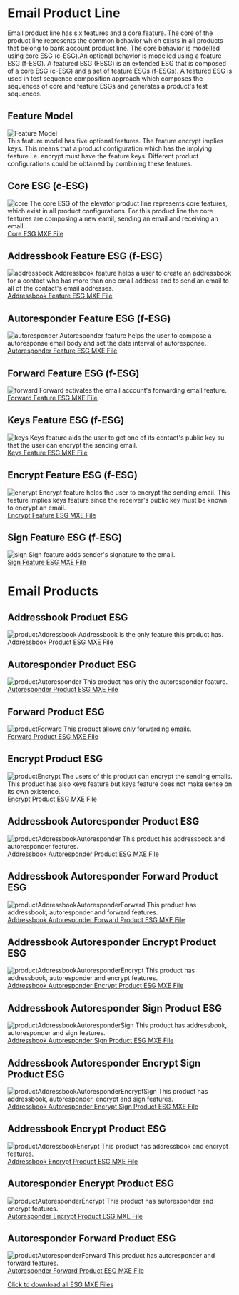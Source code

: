 # Email Product Line 

Email product line has six features and a core feature. The core of the product line represents the common behavior which exists in all products that belong to bank account product line. The core behavior is modelled using core ESG (c-ESG).An optional behavior is modelled using a feature ESG (f-ESG). A featured ESG (FESG) is an extended ESG that is composed of a core ESG (c-ESG) and a set of feature ESGs (f-ESGs). A featured ESG is used in test sequence composition approach which composes the sequences of core and feature ESGs and generates a product's test sequences.


## Feature Model

![Feature Model](https://github.com/esg4aspl/SPL-FESG-Examples/blob/master/Email/EmailModelImages/EmailPL_FeatureModel.png)\
This feature model has five optional features. The feature encrypt implies keys. This means that a product configuration which has the implying feature i.e. encrypt must have the feature keys. Different product configurations could be obtained by combining these features. 

## Core ESG (c-ESG)
 ![core](https://github.com/esg4aspl/SPL-FESG-Examples/blob/master/Email/EmailModelImages/core.png)
 The core ESG of the elevator product line represents core features, which exist in all product configurations. For this product line the core features are composing a new eamil, sending an email and receiving an email.\
 [Core ESG MXE File](https://github.com/esg4aspl/SPL-FESG-Examples/blob/master/Email/EmailModels/core.mxe)

## Addressbook Feature ESG (f-ESG)
![addressbook](https://github.com/esg4aspl/SPL-FESG-Examples/blob/master/Email/EmailModelImages/addressbook.png)
Addressbook feature helps a user to create an addressbook for a contact who has more than one email address and to send an email to all of the contact's email addresses.\
[Addressbook Feature ESG MXE File](https://github.com/esg4aspl/SPL-FESG-Examples/blob/master/Email/EmailModels/addressbook.mxe)

## Autoresponder Feature ESG (f-ESG)
![autoresponder](https://github.com/esg4aspl/SPL-FESG-Examples/blob/master/Email/EmailModelImages/autoresponder.png)
Autoresponder feature helps the user to compose a autoresponse email body and set the date interval of autoresponse.\
[Autoresponder Feature ESG MXE File](https://github.com/esg4aspl/SPL-FESG-Examples/blob/master/Email/EmailModels/autoresponder.mxe)

## Forward Feature ESG (f-ESG)
![forward](https://github.com/esg4aspl/SPL-FESG-Examples/blob/master/Email/EmailModelImages/forward.png)
Forward activates the email account's forwarding email feature. \
[Forward Feature ESG MXE File](https://github.com/esg4aspl/SPL-FESG-Examples/blob/master/Email/EmailModels/forward.mxe)

## Keys Feature ESG (f-ESG)
![keys](https://github.com/esg4aspl/SPL-FESG-Examples/blob/master/Email/EmailModelImages/keys.png)
Keys feature aids the user to get one of its contact's public key su that the user can encrypt the sending email.\
[Keys Feature ESG MXE File](https://github.com/esg4aspl/SPL-FESG-Examples/blob/master/Email/EmailModels/keys.mxe)

## Encrypt Feature ESG (f-ESG)
![encrypt](https://github.com/esg4aspl/SPL-FESG-Examples/blob/master/Email/EmailModelImages/encrypt.png)
Encrypt feature helps the user to encrypt the sending email. This feature implies keys feature since the  receiver's public key must be known to encrypt an email.\
[Encrypt Feature ESG MXE File](https://github.com/esg4aspl/SPL-FESG-Examples/blob/master/Email/EmailModels/encrypt.mxe)

## Sign Feature ESG (f-ESG)
![sign](https://github.com/esg4aspl/SPL-FESG-Examples/blob/master/Email/EmailModelImages/sign.png)
Sign feature adds sender's signature to the email.\
[Sign Feature ESG MXE File](https://github.com/esg4aspl/SPL-FESG-Examples/blob/master/Email/EmailModels/sign.mxe)

 # Email Products
 
 ## Addressbook Product ESG
![productAddressbook](https://github.com/esg4aspl/SPL-FESG-Examples/blob/master/Email/EmailModelImages/emailProduct_addressbook.png)
Addressbook is the only feature this product has.\
[Addressbook Product ESG MXE File](https://github.com/esg4aspl/SPL-FESG-Examples/blob/master/Email/EmailModels/emailProduct_addressbook.mxe)

 ## Autoresponder Product ESG
![productAutoresponder](https://github.com/esg4aspl/SPL-FESG-Examples/blob/master/Email/EmailModelImages/emailProduct_autoresponder.png)
This product has only the autoresponder feature.\
[Autoresponder Product ESG MXE File](https://github.com/esg4aspl/SPL-FESG-Examples/blob/master/Email/EmailModels/emailProduct_autoresponder.mxe)

 ## Forward Product ESG
![productForward](https://github.com/esg4aspl/SPL-FESG-Examples/blob/master/Email/EmailModelImages/emailProduct_forward.png)
This product allows only forwarding emails.\
[Forward Product ESG MXE File](https://github.com/esg4aspl/SPL-FESG-Examples/blob/master/Email/EmailModels/emailProduct_forward.mxe)

 ## Encrypt Product ESG
![productEncrypt](https://github.com/esg4aspl/SPL-FESG-Examples/blob/master/Email/EmailModelImages/emailProduct_encrypt.png)
The users of this product can encrypt the sending emails. This product has also keys feature but keys feature does not make sense on its own existence.\
[Encrypt Product ESG MXE File](https://github.com/esg4aspl/SPL-FESG-Examples/blob/master/Email/EmailModels/emailProduct_encrypt.mxe)

 ## Addressbook Autoresponder Product ESG
![productAddressbookAutoresponder](https://github.com/esg4aspl/SPL-FESG-Examples/blob/master/Email/EmailModelImages/emailProduct_addressbookAutoresponder.png)
This product has addressbook and autoresponder features.\
[Addressbook Autoresponder Product ESG MXE File](https://github.com/esg4aspl/SPL-FESG-Examples/blob/master/Email/EmailModels/emailProduct_addressbookAutoresponder.mxe)

 ## Addressbook Autoresponder Forward Product ESG
![productAddressbookAutoresponderForward](https://github.com/esg4aspl/SPL-FESG-Examples/blob/master/Email/EmailModelImages/emailProduct_addressbookAutoresponderForward.png)
This product has addressbook, autoresponder and forward features.\
[Addressbook Autoresponder Forward Product ESG MXE File](https://github.com/esg4aspl/SPL-FESG-Examples/blob/master/Email/EmailModels/emailProduct_addressbookAutoresponderForward.mxe)

 ## Addressbook Autoresponder Encrypt Product ESG
![productAddressbookAutoresponderEncrypt](https://github.com/esg4aspl/SPL-FESG-Examples/blob/master/Email/EmailModelImages/emailProduct_addressbookAutoresponderEncrypt.png)
This product has addressbook, autoresponder and encrypt features.\
[Addressbook Autoresponder Encrypt Product ESG MXE File](https://github.com/esg4aspl/SPL-FESG-Examples/blob/master/Email/EmailModels/emailProduct_addressbookAutoresponderEncrypt.mxe)

 ## Addressbook Autoresponder Sign Product ESG
![productAddressbookAutoresponderSign](https://github.com/esg4aspl/SPL-FESG-Examples/blob/master/Email/EmailModelImages/emailProduct_addressbookAutoresponderSign.png)
This product has addressbook, autoresponder and sign features.\
[Addressbook Autoresponder Sign Product ESG MXE File](https://github.com/esg4aspl/SPL-FESG-Examples/blob/master/Email/EmailModels/emailProduct_addressbookAutoresponderSign.mxe)

 ## Addressbook Autoresponder Encrypt Sign Product ESG
![productAddressbookAutoresponderEncryptSign](https://github.com/esg4aspl/SPL-FESG-Examples/blob/master/Email/EmailModelImages/emailProduct_addressbookAutoresponderEncryptSign.png)
This product has addressbook, autoresponder, encrypt and sign features.\
[Addressbook Autoresponder Encrypt Sign Product ESG MXE File](https://github.com/esg4aspl/SPL-FESG-Examples/blob/master/Email/EmailModels/emailProduct_addressbookAutoresponderEncryptSign.mxe)

 ## Addressbook Encrypt Product ESG
![productAddressbookEncrypt](https://github.com/esg4aspl/SPL-FESG-Examples/blob/master/Email/EmailModelImages/emailProduct_addressbookEncrypt.png)
This product has addressbook and encrypt features.\
[Addressbook Encrypt Product ESG MXE File](https://github.com/esg4aspl/SPL-FESG-Examples/blob/master/Email/EmailModels/emailProduct_addressbookEncrypt.mxe)

 ## Autoresponder Encrypt Product ESG
![productAutoresponderEncrypt](https://github.com/esg4aspl/SPL-FESG-Examples/blob/master/Email/EmailModelImages/emailProduct_autoresponderEncrypt.png)
This product has autoresponder and encrypt features.\
[Autoresponder Encrypt Product ESG MXE File](https://github.com/esg4aspl/SPL-FESG-Examples/blob/master/Email/EmailModels/emailProduct_addressbookAutoresponderEncrypt.mxe)

 ## Autoresponder Forward Product ESG
![productAutoresponderForward](https://github.com/esg4aspl/SPL-FESG-Examples/blob/master/Email/EmailModelImages/emailProduct_autoresponderForward.png)
This product has autoresponder and forward features.\
[Autoresponder Forward Product ESG MXE File](https://github.com/esg4aspl/SPL-FESG-Examples/blob/master/Email/EmailModels/emailProduct_autoresponderForward.mxe)

[Click to download all ESG MXE Files](https://github.com/esg4aspl/SPL-FESG-Examples/blob/master/Email/EmailModels/EmailAllModels.zip)
